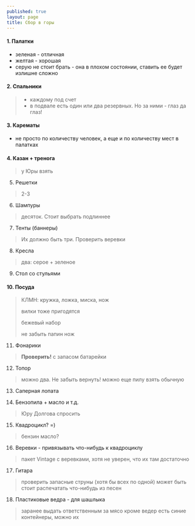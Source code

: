 ```yaml
---
published: true
layout: page
title: Сбор в горы
---
```


#### 1. Палатки
   * зеленая - отличная
   * желтая - хорошая
   * серую не стоит брать - она в плохом состоянии, ставить ее будет излишне сложно
  
#### 2. Спальники

   > 
   > * каждому под счет
   > * в подвале есть один или два резервных. Но за ними - глаз да глаз!
  

#### 3. Карематы

   * не просто по количеству человек, а еще и по количеству мест в палатках

#### 4. Казан + тренога

   > у Юры взять

5. Решетки
> 2-3

6. Шампуры
> десяток. Стоит выбрать подлиннее

7. Тенты (баннеры)
> Их должно быть три. Проверить веревки

8. Кресла
> два: серое + зеленое

9. Стол со стульями

#### 10. Посуда
   > КЛМН: кружка, ложка, миска, нож
   >  
   > вилки тоже пригодятся
   >  
   > бежевый набор
   >  
   > не забыть папин нож

11. Фонарики
> **Проверить!**
> с запасом
> батарейки

12. Топор
> можно два. Не забыть вернуть!
> можно еще пилу взять обычную

13. Саперная лопата

14. Бензопила + масло и т.д.
> Юру Долгова спросить

15. Квадроцикл? =)
> бензин
> масло?

16. Веревки - привязывать что-нибудь к квадроциклу
> пакет Vintage с веревками, хотя не уверен, что их там достаточно

17. Гитара
> проверить запасные струны (хотя бы всех по одной)
> может быть стоит распечатать что-нибудь из песен

18. Пластиковые ведра - для шашлыка
> заранее выдать ответственным за мясо
> кроме ведер есть синие контейнеры, можно их
